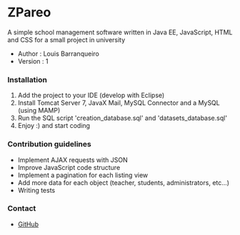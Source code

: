 # ZPareo #

A simple school management software written in Java EE, JavaScript, HTML and CSS for a small project in university

* Author : Louis Barranqueiro
* Version : 1

### Installation ###

1. Add the project to your IDE (develop with Eclipse)
1. Install Tomcat Server 7, JavaX Mail, MySQL Connector and a MySQL (using MAMP)
1. Run the SQL script 'creation_database.sql' and  'datasets_database.sql' 
1. Enjoy :) and start coding 

### Contribution guidelines ###

* Implement AJAX requests with JSON
* Improve JavaScript code structure
* Implement a pagination for each listing view
* Add more data for each object (teacher, students, administrators, etc...)
* Writing tests


### Contact ###

* [GitHub](https://github.com/LouisBarranqueiro)